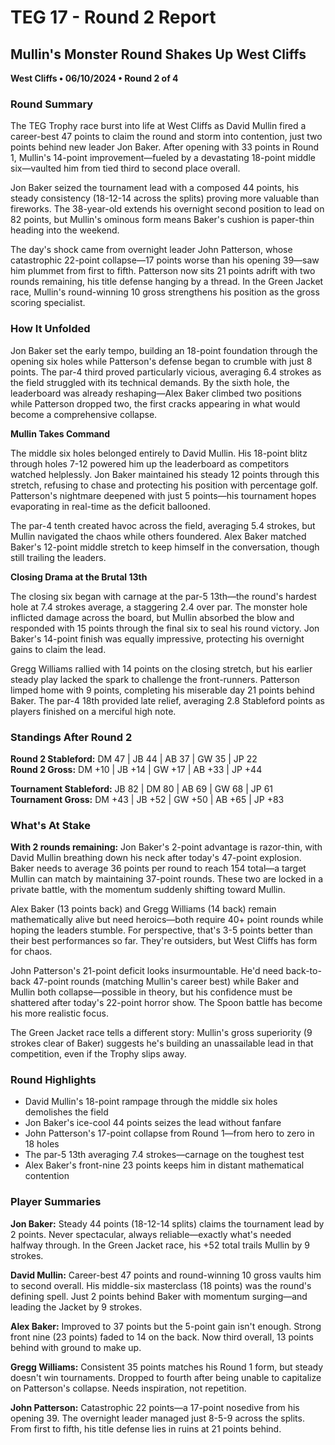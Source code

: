 # TEG 17 - Round 2 Report

## Mullin's Monster Round Shakes Up West Cliffs
**West Cliffs • 06/10/2024 • Round 2 of 4**

### Round Summary

The TEG Trophy race burst into life at West Cliffs as David Mullin fired a career-best 47 points to claim the round and storm into contention, just two points behind new leader Jon Baker. After opening with 33 points in Round 1, Mullin's 14-point improvement—fueled by a devastating 18-point middle six—vaulted him from tied third to second place overall.

Jon Baker seized the tournament lead with a composed 44 points, his steady consistency (18-12-14 across the splits) proving more valuable than fireworks. The 38-year-old extends his overnight second position to lead on 82 points, but Mullin's ominous form means Baker's cushion is paper-thin heading into the weekend.

The day's shock came from overnight leader John Patterson, whose catastrophic 22-point collapse—17 points worse than his opening 39—saw him plummet from first to fifth. Patterson now sits 21 points adrift with two rounds remaining, his title defense hanging by a thread. In the Green Jacket race, Mullin's round-winning 10 gross strengthens his position as the gross scoring specialist.

### How It Unfolded

Jon Baker set the early tempo, building an 18-point foundation through the opening six holes while Patterson's defense began to crumble with just 8 points. The par-4 third proved particularly vicious, averaging 6.4 strokes as the field struggled with its technical demands. By the sixth hole, the leaderboard was already reshaping—Alex Baker climbed two positions while Patterson dropped two, the first cracks appearing in what would become a comprehensive collapse.

**Mullin Takes Command**

The middle six holes belonged entirely to David Mullin. His 18-point blitz through holes 7-12 powered him up the leaderboard as competitors watched helplessly. Jon Baker maintained his steady 12 points through this stretch, refusing to chase and protecting his position with percentage golf. Patterson's nightmare deepened with just 5 points—his tournament hopes evaporating in real-time as the deficit ballooned.

The par-4 tenth created havoc across the field, averaging 5.4 strokes, but Mullin navigated the chaos while others foundered. Alex Baker matched Baker's 12-point middle stretch to keep himself in the conversation, though still trailing the leaders.

**Closing Drama at the Brutal 13th**

The closing six began with carnage at the par-5 13th—the round's hardest hole at 7.4 strokes average, a staggering 2.4 over par. The monster hole inflicted damage across the board, but Mullin absorbed the blow and responded with 15 points through the final six to seal his round victory. Jon Baker's 14-point finish was equally impressive, protecting his overnight gains to claim the lead.

Gregg Williams rallied with 14 points on the closing stretch, but his earlier steady play lacked the spark to challenge the front-runners. Patterson limped home with 9 points, completing his miserable day 21 points behind Baker. The par-4 18th provided late relief, averaging 2.8 Stableford points as players finished on a merciful high note.

### Standings After Round 2

**Round 2 Stableford:** DM 47 | JB 44 | AB 37 | GW 35 | JP 22  
**Round 2 Gross:** DM +10 | JB +14 | GW +17 | AB +33 | JP +44

**Tournament Stableford:** JB 82 | DM 80 | AB 69 | GW 68 | JP 61  
**Tournament Gross:** DM +43 | JB +52 | GW +50 | AB +65 | JP +83

### What's At Stake

**With 2 rounds remaining:** Jon Baker's 2-point advantage is razor-thin, with David Mullin breathing down his neck after today's 47-point explosion. Baker needs to average 36 points per round to reach 154 total—a target Mullin can match by maintaining 37-point rounds. These two are locked in a private battle, with the momentum suddenly shifting toward Mullin.

Alex Baker (13 points back) and Gregg Williams (14 back) remain mathematically alive but need heroics—both require 40+ point rounds while hoping the leaders stumble. For perspective, that's 3-5 points better than their best performances so far. They're outsiders, but West Cliffs has form for chaos.

John Patterson's 21-point deficit looks insurmountable. He'd need back-to-back 47-point rounds (matching Mullin's career best) while Baker and Mullin both collapse—possible in theory, but his confidence must be shattered after today's 22-point horror show. The Spoon battle has become his more realistic focus.

The Green Jacket race tells a different story: Mullin's gross superiority (9 strokes clear of Baker) suggests he's building an unassailable lead in that competition, even if the Trophy slips away.

### Round Highlights
- David Mullin's 18-point rampage through the middle six holes demolishes the field
- Jon Baker's ice-cool 44 points seizes the lead without fanfare
- John Patterson's 17-point collapse from Round 1—from hero to zero in 18 holes
- The par-5 13th averaging 7.4 strokes—carnage on the toughest test
- Alex Baker's front-nine 23 points keeps him in distant mathematical contention

### Player Summaries

**Jon Baker:** Steady 44 points (18-12-14 splits) claims the tournament lead by 2 points. Never spectacular, always reliable—exactly what's needed halfway through. In the Green Jacket race, his +52 total trails Mullin by 9 strokes.

**David Mullin:** Career-best 47 points and round-winning 10 gross vaults him to second overall. His middle-six masterclass (18 points) was the round's defining spell. Just 2 points behind Baker with momentum surging—and leading the Jacket by 9 strokes.

**Alex Baker:** Improved to 37 points but the 5-point gain isn't enough. Strong front nine (23 points) faded to 14 on the back. Now third overall, 13 points behind with ground to make up.

**Gregg Williams:** Consistent 35 points matches his Round 1 form, but steady doesn't win tournaments. Dropped to fourth after being unable to capitalize on Patterson's collapse. Needs inspiration, not repetition.

**John Patterson:** Catastrophic 22 points—a 17-point nosedive from his opening 39. The overnight leader managed just 8-5-9 across the splits. From first to fifth, his title defense lies in ruins at 21 points behind.


